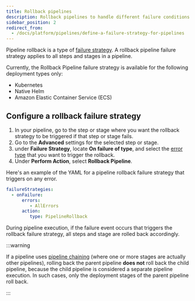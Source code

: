 ```yaml
---
title: Rollback pipelines
description: Rollback pipelines to handle different failure conditions.
sidebar_position: 2
redirect_from:
  - /docs/platform/pipelines/define-a-failure-strategy-for-pipelines
---
```


Pipeline rollback is a type of [failure strategy](/docs/platform/pipelines/failure-handling/define-a-failure-strategy-on-stages-and-steps). A rollback pipeline failure strategy applies to all steps and stages in a pipeline.

Currently, the Rollback Pipeline failure strategy is available for the following deployment types only:

* Kubernetes
* Native Helm
* Amazon Elastic Container Service (ECS)

## Configure a rollback failure strategy

1. In your pipeline, go to the step or stage where you want the rollback strategy to be triggered if that step or stage fails.
2. Go to the **Advanced** settings for the selected step or stage.
3. under **Failure Strategy**, locate **On failure of type**, and select the [error type](/docs/platform/pipelines/failure-handling/define-a-failure-strategy-on-stages-and-steps/#error-types) that you want to trigger the rollback.
3. Under **Perform Action**, select **Rollback Pipeline**.

Here's an example of the YAML for a pipeline rollback failure strategy that triggers on any error.

```yaml
failureStrategies:
  - onFailure:
      errors:
         - AllErrors
      action:
         type: PipelineRollback
```

During pipeline execution, if the failure event occurs that triggers the rollback failure strategy, all steps and stage are rolled back accordingly.

:::warning

If a pipeline uses [pipeline chaining](/docs/platform/pipelines/pipeline-chaining/) (where one or more stages are actually other pipelines), rolling back the parent pipeline **does not** roll back the child pipeline, because the child pipeline is considered a separate pipeline execution. In such cases, only the deployment stages of the parent pipeline roll back.

:::
